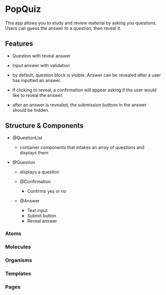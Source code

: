 # PopQuiz

This app allows you to study and review material by asking you questions. Users can guess the answer to a question, then reveal it.

## Features

- Question with reveal answer
- Input answer with validation

- by default, question block is visible. Answer can be revealed after a user has inputted an answer.
- if clicking to reveal, a confirmation will appear asking if the user would like to reveal the answer.
- after an answer is revealed, the submission buttons in the answer should be hidden.

## Structure & Components

- @QuestionList
  - container components that intakes an array of questions and displays them

- @Question
  - displays a question

  - @Confirmation

    - Confirms yes or no 
  
  - @Answer
    - Text input
    - Submit button
    - Reveal answer

### Atoms

### Molecules

### Organisms

### Templates

### Pages



